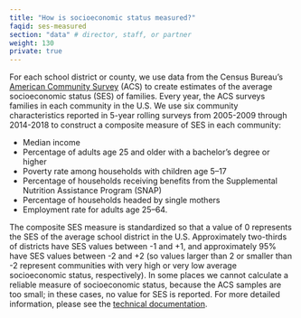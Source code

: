 ```yaml
---
title: "How is socioeconomic status measured?"
faqid: ses-measured
section: "data" # director, staff, or partner
weight: 130
private: true
---
```


For each school district or county, we use data from the Census Bureau’s <a href="https://www.census.gov/programs-surveys/acs" target="_blank">American Community Survey</a> (ACS) to create estimates of the average socioeconomic status (SES) of families. Every year, the ACS surveys families in each community in the U.S. We use six community characteristics reported in 5-year rolling surveys from 2005-2009 through 2014-2018 to construct a composite measure of SES in each community:

- Median income
- Percentage of adults age 25 and older with a bachelor’s degree or higher
- Poverty rate among households with children age 5–17
- Percentage of households receiving benefits from the Supplemental Nutrition Assistance Program (SNAP)
- Percentage of households headed by single mothers
- Employment rate for adults age 25–64.

The composite SES measure is standardized so that a value of 0 represents the SES of the average school district in the U.S. Approximately two-thirds of districts have SES values between -1 and +1, and approximately 95% have SES values between -2 and +2 (so values larger than 2 or smaller than -2 represent communities with very high or very low average socioeconomic status, respectively). In some places we cannot calculate a reliable measure of socioeconomic status, because the ACS samples are too small; in these cases, no value for SES is reported. For more detailed information, please see the <a href="https://stacks.stanford.edu/file/druid:db586ns4974/seda_documentation_4.1.pdf" target="_blank" rel="noopener noreferrer">technical documentation</a>.
